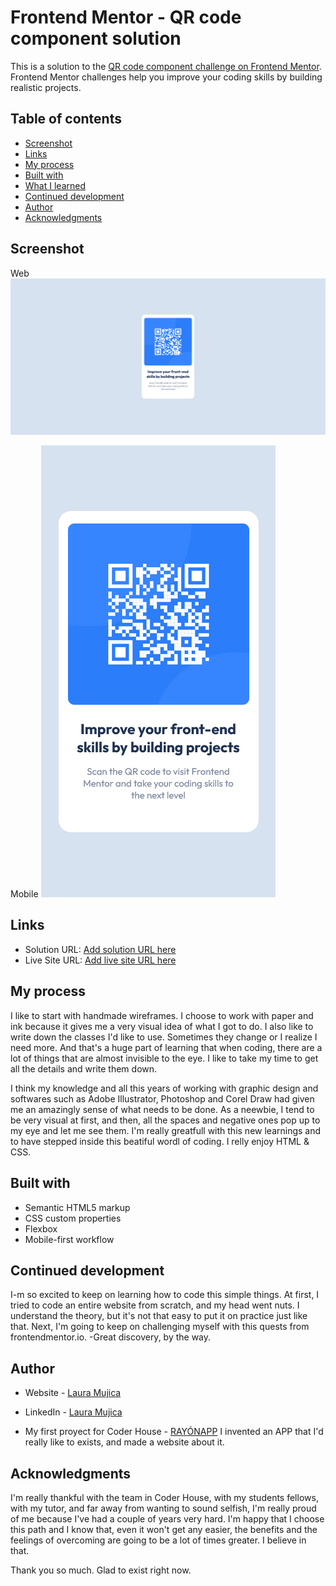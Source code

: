 # Frontend Mentor - QR code component solution

This is a solution to the [QR code component challenge on Frontend Mentor](https://www.frontendmentor.io/challenges/qr-code-component-iux_sIO_H). Frontend Mentor challenges help you improve your coding skills by building realistic projects. 

## Table of contents

  - [Screenshot](#screenshot)
  - [Links](#links)
  - [My process](#my-process)
  - [Built with](#built-with)
  - [What I learned](#what-i-learned)
  - [Continued development](#continued-development)
  - [Author](#author)
  - [Acknowledgments](#acknowledgments)


## Screenshot

Web
![Web](./Screenshot-web.png)

Mobile
![Mobile](./Screenshot-mobile.png)


## Links

- Solution URL: [Add solution URL here](https://your-solution-url.com)
- Live Site URL: [Add live site URL here](https://your-live-site-url.com)


## My process

  I like to start with handmade wireframes. I choose to work with paper and ink because it gives me a very visual idea of what I got to do. I also like to write down the classes I'd like to use. Sometimes they change or I realize I need more. And that's a huge part of learning that when coding, there are a lot of things that are almost invisible to the eye. I like to take my time to get all the details and write them down. 

  I think my knowledge and all this years of working with graphic design and softwares such as Adobe Illustrator, Photoshop and Corel Draw had given me an amazingly sense of what needs to be done. As a neewbie, I tend to be very visual at first, and then, all the spaces and negative ones pop up to my eye and let me see them. I'm really greatfull with this new learnings and to have stepped inside this beatiful wordl of coding. I relly enjoy HTML & CSS.

## Built with

- Semantic HTML5 markup
- CSS custom properties
- Flexbox
- Mobile-first workflow

## Continued development

I-m so excited to keep on learning how to code this simple things. At first, I tried to code an entire website from scratch, and my head went nuts. I understand the theory, but it's not that easy to put it on practice just like that. Next, I'm going to keep on challenging myself with this quests from frontendmentor.io. -Great discovery, by the way. 

## Author

- Website - [Laura Mujica](https://laumujica.com.ar/)
- LinkedIn - [Laura Mujica](https://www.linkedin.com/in/lauraamujica/)

- My first proyect for Coder House - [RAYÓNAPP](https://lauraamujica.github.io/RayonAPP-LauraMujica/) 
    I invented an APP that I'd really like to exists, and made a website about it.


## Acknowledgments

I'm really thankful with the team in Coder House, with my students fellows, with my tutor, and far away from wanting to sound selfish, I'm really proud of me because I've had a couple of years very hard. I'm happy that I choose this path and I know that, even it won't get any easier, the benefits and the feelings of overcoming are going to be a lot of times greater. I believe in that.

Thank you so much. 
Glad to exist right now.
